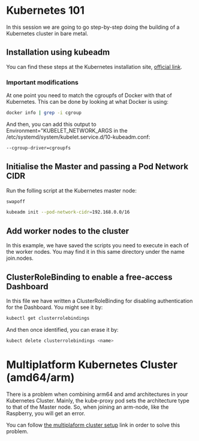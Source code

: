 # Kubernetes 101
In this session we are going to go step-by-step doing the building of a Kubernetes cluster in bare metal.

## Installation using kubeadm
You can find these steps at the Kubernetes installation site, [official link].

### Important modifications
At one point you need to match the cgroupfs of Docker with that of Kubernetes. This can be done by looking at what Docker is using:

```bash
docker info | grep -i cgroup
```

And then, you can add this output to Environment="KUBELET_NETWORK_ARGS in the /etc/systemd/system/kubelet.service.d/10-kubeadm.conf:

```bash
--cgroup-driver=cgroupfs
```

## Initialise the Master and passing a Pod Network CIDR
Run the folling script at the Kubernetes master node:

```bash
swapoff

kubeadm init --pod-network-cidr=192.168.0.0/16
```

## Add worker nodes to the cluster
In this example, we have saved the scripts you need to execute in each of the worker nodes. You may find it in this same directory under the name join.nodes.

## ClusterRoleBinding to enable a free-access Dashboard
In this file we have written a ClusterRoleBinding for disabling authentication for the Dashboard. You might see it by:

```bash
kubectl get clusterrolebindings
```

And then once identified, you can erase it by:

```bash
kubect delete clusterrolebindings <name>
```

# Multiplatform Kubernetes Cluster (amd64/arm)
There is a problem when combining arm64 and amd architectures in your Kubernetes Cluster. Mainly, the kube-proxy pod sets the architecture type to that of the Master node. So, when joining an arm-node, like the Raspberry, you will get an error.

You can follow [the multiplaform cluster setup] link in order to solve this problem.


[official link]: https://kubernetes.io/docs/setup/independent/create-cluster-kubeadm/

[the multiplaform cluster setup]: https://gist.github.com/squidpickles/dda268d9a444c600418da5e1641239af

